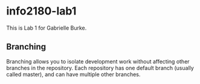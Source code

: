 # info2180-lab1

This is Lab 1 for Gabrielle Burke.

## Branching
Branching allows you to isolate development work without affecting other branches in the repository. Each repository has one default branch (usually called master), and can have multiple other branches.